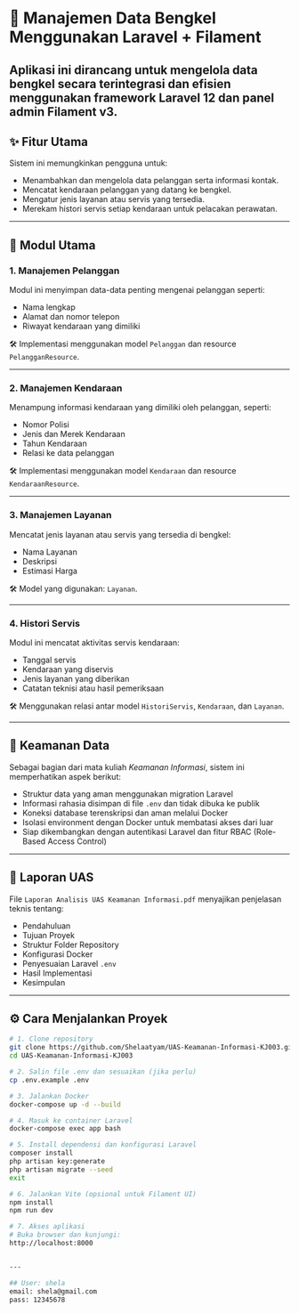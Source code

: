 # 🔧 Manajemen Data Bengkel Menggunakan Laravel + Filament

Aplikasi ini dirancang untuk mengelola data bengkel secara terintegrasi dan efisien menggunakan framework **Laravel 12** dan panel admin **Filament v3**.
---

## ✨ Fitur Utama

Sistem ini memungkinkan pengguna untuk:
- Menambahkan dan mengelola data pelanggan serta informasi kontak.
- Mencatat kendaraan pelanggan yang datang ke bengkel.
- Mengatur jenis layanan atau servis yang tersedia.
- Merekam histori servis setiap kendaraan untuk pelacakan perawatan.

---

## 📌 Modul Utama

### 1. Manajemen Pelanggan
Modul ini menyimpan data-data penting mengenai pelanggan seperti:
- Nama lengkap  
- Alamat dan nomor telepon  
- Riwayat kendaraan yang dimiliki  

🛠 Implementasi menggunakan model `Pelanggan` dan resource `PelangganResource`.

---

### 2. Manajemen Kendaraan
Menampung informasi kendaraan yang dimiliki oleh pelanggan, seperti:
- Nomor Polisi  
- Jenis dan Merek Kendaraan  
- Tahun Kendaraan  
- Relasi ke data pelanggan  

🛠 Implementasi menggunakan model `Kendaraan` dan resource `KendaraanResource`.

---

### 3. Manajemen Layanan
Mencatat jenis layanan atau servis yang tersedia di bengkel:
- Nama Layanan  
- Deskripsi  
- Estimasi Harga  

🛠 Model yang digunakan: `Layanan`.

---

### 4. Histori Servis
Modul ini mencatat aktivitas servis kendaraan:
- Tanggal servis  
- Kendaraan yang diservis  
- Jenis layanan yang diberikan  
- Catatan teknisi atau hasil pemeriksaan  

🛠 Menggunakan relasi antar model `HistoriServis`, `Kendaraan`, dan `Layanan`.

---

## 🔐 Keamanan Data

Sebagai bagian dari mata kuliah *Keamanan Informasi*, sistem ini memperhatikan aspek berikut:

- Struktur data yang aman menggunakan migration Laravel  
- Informasi rahasia disimpan di file `.env` dan tidak dibuka ke publik  
- Koneksi database terenskripsi dan aman melalui Docker  
- Isolasi environment dengan Docker untuk membatasi akses dari luar  
- Siap dikembangkan dengan autentikasi Laravel dan fitur RBAC (Role-Based Access Control)

---

## 📝 Laporan UAS

File `Laporan Analisis UAS Keamanan Informasi.pdf` menyajikan penjelasan teknis tentang:
- Pendahuluan  
- Tujuan Proyek  
- Struktur Folder Repository  
- Konfigurasi Docker  
- Penyesuaian Laravel `.env`  
- Hasil Implementasi  
- Kesimpulan

---

## ⚙️ Cara Menjalankan Proyek

```bash
# 1. Clone repository
git clone https://github.com/Shelaatyam/UAS-Keamanan-Informasi-KJ003.git
cd UAS-Keamanan-Informasi-KJ003

# 2. Salin file .env dan sesuaikan (jika perlu)
cp .env.example .env

# 3. Jalankan Docker
docker-compose up -d --build

# 4. Masuk ke container Laravel
docker-compose exec app bash

# 5. Install dependensi dan konfigurasi Laravel
composer install
php artisan key:generate
php artisan migrate --seed
exit

# 6. Jalankan Vite (opsional untuk Filament UI)
npm install
npm run dev

# 7. Akses aplikasi
# Buka browser dan kunjungi:
http://localhost:8000


---

## User: shela
email: shela@gmail.com
pass: 12345678

